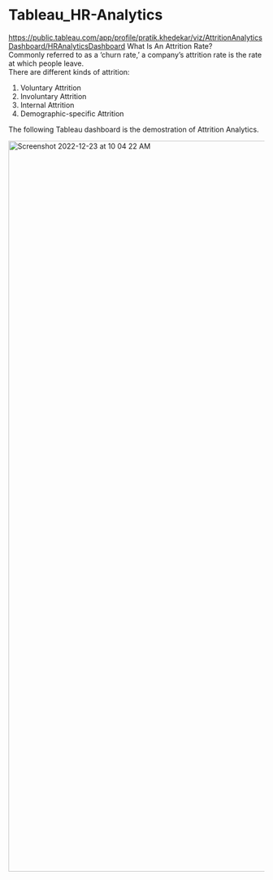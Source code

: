 # Tableau_HR-Analytics
https://public.tableau.com/app/profile/pratik.khedekar/viz/AttritionAnalyticsDashboard/HRAnalyticsDashboard
What Is An Attrition Rate? \
Commonly referred to as a ‘churn rate,’ a company’s attrition rate is the rate at which people leave. \
There are different kinds of attrition:
1) Voluntary Attrition	
2) Involuntary Attrition	
3) Internal Attrition	
4) Demographic-specific Attrition

The following Tableau dashboard is the demostration of Attrition Analytics.

<img width="1439" alt="Screenshot 2022-12-23 at 10 04 22 AM" src="https://user-images.githubusercontent.com/105503399/209356879-5712a059-b829-4812-bbc8-d3483e817346.png">
